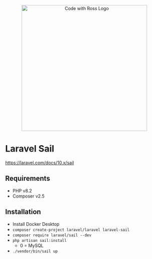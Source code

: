 <p align="center">
    <a href="https://www.codewithross.com/" target="_blank">
        <img src="https://assets.edlin.app/logo/codewithross/logo-dark.svg" width="400" alt="Code with Ross Logo">
    </a>
</p>

# Laravel Sail

https://laravel.com/docs/10.x/sail

## Requirements

- PHP v8.2
- Composer v2.5

## Installation

- Install Docker Desktop
- `composer create-project laravel/laravel laravel-sail`
- `composer require laravel/sail --dev`
- `php artisan sail:install`
  - 0 = MySQL
- `./vendor/bin/sail up`
